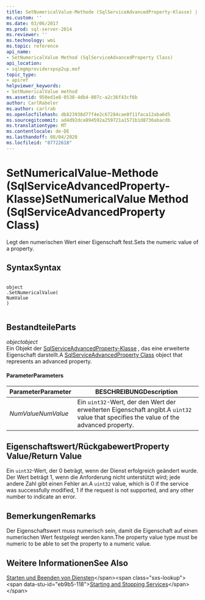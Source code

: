 ```yaml
---
title: SetNumericalValue-Methode (SqlServiceAdvancedProperty-Klasse) | Microsoft-Dokumentation
ms.custom: ''
ms.date: 03/06/2017
ms.prod: sql-server-2014
ms.reviewer: ''
ms.technology: wmi
ms.topic: reference
api_name:
- SetNumericalValue Method (SqlServiceAdvancedProperty Class)
api_location:
- sqlmgmproviderxpsp2up.mof
topic_type:
- apiref
helpviewer_keywords:
- SetNumericalValue method
ms.assetid: 950ed1e8-0538-4db4-807c-a2c36f43cf6b
author: CarlRabeler
ms.author: carlrab
ms.openlocfilehash: db823938d77f4e2c67284cae0f11faca12aba6d5
ms.sourcegitcommit: ad4d92dce894592a259721a1571b1d8736abacdb
ms.translationtype: MT
ms.contentlocale: de-DE
ms.lasthandoff: 08/04/2020
ms.locfileid: "87722618"
---
```

# <a name="setnumericalvalue-method-sqlserviceadvancedproperty-class"></a><span data-ttu-id="eb9b5-102">SetNumericalValue-Methode (SqlServiceAdvancedProperty-Klasse)</span><span class="sxs-lookup"><span data-stu-id="eb9b5-102">SetNumericalValue Method (SqlServiceAdvancedProperty Class)</span></span>
  <span data-ttu-id="eb9b5-103">Legt den numerischen Wert einer Eigenschaft fest.</span><span class="sxs-lookup"><span data-stu-id="eb9b5-103">Sets the numeric value of a property.</span></span>  
  
## <a name="syntax"></a><span data-ttu-id="eb9b5-104">Syntax</span><span class="sxs-lookup"><span data-stu-id="eb9b5-104">Syntax</span></span>  
  
```  
  
object  
.SetNumericalValue(  
NumValue  
)  
  
```  
  
## <a name="parts"></a><span data-ttu-id="eb9b5-105">Bestandteile</span><span class="sxs-lookup"><span data-stu-id="eb9b5-105">Parts</span></span>  
 <span data-ttu-id="eb9b5-106">*object*</span><span class="sxs-lookup"><span data-stu-id="eb9b5-106">*object*</span></span>  
 <span data-ttu-id="eb9b5-107">Ein Objekt der [SqlServiceAdvancedProperty-Klasse](sqlserviceadvancedproperty-class.md) , das eine erweiterte Eigenschaft darstellt.</span><span class="sxs-lookup"><span data-stu-id="eb9b5-107">A [SqlServiceAdvancedProperty Class](sqlserviceadvancedproperty-class.md) object that represents an advanced property.</span></span>  
  
#### <a name="parameters"></a><span data-ttu-id="eb9b5-108">Parameter</span><span class="sxs-lookup"><span data-stu-id="eb9b5-108">Parameters</span></span>  
  
|<span data-ttu-id="eb9b5-109">Parameter</span><span class="sxs-lookup"><span data-stu-id="eb9b5-109">Parameter</span></span>|<span data-ttu-id="eb9b5-110">BESCHREIBUNG</span><span class="sxs-lookup"><span data-stu-id="eb9b5-110">Description</span></span>|  
|---------------|-----------------|  
|<span data-ttu-id="eb9b5-111">*NumValue*</span><span class="sxs-lookup"><span data-stu-id="eb9b5-111">*NumValue*</span></span>|<span data-ttu-id="eb9b5-112">Ein `uint32`-Wert, der den Wert der erweiterten Eigenschaft angibt.</span><span class="sxs-lookup"><span data-stu-id="eb9b5-112">A `uint32` value that specifies the value of the advanced property.</span></span>|  
  
## <a name="property-valuereturn-value"></a><span data-ttu-id="eb9b5-113">Eigenschaftswert/Rückgabewert</span><span class="sxs-lookup"><span data-stu-id="eb9b5-113">Property Value/Return Value</span></span>  
 <span data-ttu-id="eb9b5-114">Ein `uint32`-Wert, der 0 beträgt, wenn der Dienst erfolgreich geändert wurde. Der Wert beträgt 1, wenn die Anforderung nicht unterstützt wird; jede andere Zahl gibt einen Fehler an.</span><span class="sxs-lookup"><span data-stu-id="eb9b5-114">A `uint32` value, which is 0 if the service was successfully modified, 1 if the request is not supported, and any other number to indicate an error.</span></span>  
  
## <a name="remarks"></a><span data-ttu-id="eb9b5-115">Bemerkungen</span><span class="sxs-lookup"><span data-stu-id="eb9b5-115">Remarks</span></span>  
 <span data-ttu-id="eb9b5-116">Der Eigenschaftswert muss numerisch sein, damit die Eigenschaft auf einen numerischen Wert festgelegt werden kann.</span><span class="sxs-lookup"><span data-stu-id="eb9b5-116">The property value type must be numeric to be able to set the property to a numeric value.</span></span>  
  
## <a name="see-also"></a><span data-ttu-id="eb9b5-117">Weitere Informationen</span><span class="sxs-lookup"><span data-stu-id="eb9b5-117">See Also</span></span>  
 <span data-ttu-id="eb9b5-118">[Starten und Beenden von Diensten](https://technet.microsoft.com/library/ms174886\(v=sql.105\).aspx)</span><span class="sxs-lookup"><span data-stu-id="eb9b5-118">[Starting and Stopping Services](https://technet.microsoft.com/library/ms174886\(v=sql.105\).aspx)</span></span>  
  
  
